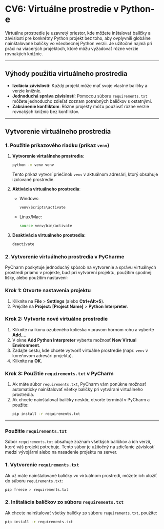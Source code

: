 # CV6: Virtuálne prostredie v Python-e

Virtuálne prostredie je uzavretý priestor, kde môžete inštalovať balíčky a závislosti pre konkrétny Python projekt bez toho, aby ovplyvnili globálne nainštalované balíčky vo všeobecnej Python verzii. Je užitočné najmä pri práci na viacerých projektoch, ktoré môžu vyžadovať rôzne verzie rovnakých knižníc.

---

## Výhody použitia virtuálneho prostredia

- **Izolácia závislostí**: Každý projekt môže mať svoje vlastné balíčky a verzie knižníc.
- **Jednoduchá správa závislostí**: Pomocou súboru `requirements.txt` môžete jednoducho zdieľať zoznam potrebných balíčkov s ostatnými.
- **Zabránenie konfliktom**: Rôzne projekty môžu používať rôzne verzie rovnakých knižníc bez konfliktov.

---

## Vytvorenie virtuálneho prostredia

### 1. Použitie príkazového riadku (príkaz `venv`)

1. **Vytvorenie virtuálneho prostredia**:
   ```bash
   python -m venv venv
   ```
   Tento príkaz vytvorí priečinok `venv` v aktuálnom adresári, ktorý obsahuje izolované prostredie.

2. **Aktivácia virtuálneho prostredia**:
   - Windows:
     ```bash
     venv\Scripts\activate
     ```
   - Linux/Mac:
     ```bash
     source venv/bin/activate
     ```

3. **Deaktivácia virtuálneho prostredia**:
   ```bash
   deactivate
   ```

### 2. Vytvorenie virtuálneho prostredia v PyCharme

PyCharm poskytuje jednoduchý spôsob na vytvorenie a správu virtuálnych prostredí priamo v projekte, buď pri vytvorení projektu, použitím spodnej lišky, alebo použitím nastavení:

### Krok 1: Otvorte nastavenia projektu
1. Kliknite na **File** > **Settings** (alebo **Ctrl+Alt+S**).
2. Prejdite na **Project: [Project Name]** > **Python Interpreter**.

### Krok 2: Vytvorte nové virtuálne prostredie
1. Kliknite na ikonu ozubeného kolieska v pravom hornom rohu a vyberte **Add...**.
2. V okne **Add Python Interpreter** vyberte možnosť **New Virtual Environment**.
3. Zadajte cestu, kde chcete vytvoriť virtuálne prostredie (napr. `venv` v koreňovom adresári projektu).
4. Kliknite na **OK**.

### Krok 3: Použitie `requirements.txt` v PyCharm
1. Ak máte súbor `requirements.txt`, PyCharm vám ponúkne možnosť automaticky nainštalovať všetky balíčky pri vytváraní virtuálneho prostredia.
2. Ak chcete nainštalovať balíčky neskôr, otvorte terminál v PyCharm a použite:
   ```bash
   pip install -r requirements.txt
   ```

---

### Použitie `requirements.txt`

Súbor `requirements.txt` obsahuje zoznam všetkých balíčkov a ich verzií, ktoré váš projekt potrebuje. Tento súbor je užitočný na zdieľanie závislostí medzi vývojármi alebo na nasadenie projektu na server.

### 1. Vytvorenie `requirements.txt`
Ak už máte nainštalované balíčky vo virtuálnom prostredí, môžete ich uložiť do súboru `requirements.txt`:
```bash
pip freeze > requirements.txt
```

### 2. Inštalácia balíčkov zo súboru `requirements.txt`
Ak chcete nainštalovať všetky balíčky zo súboru `requirements.txt`, použite:
```bash
pip install -r requirements.txt
```
